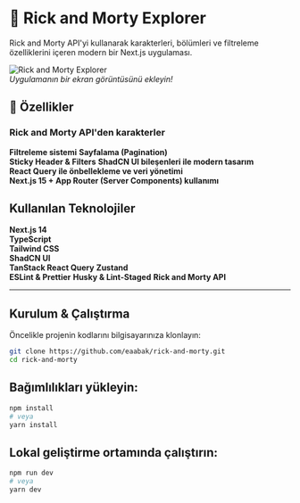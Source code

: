 # 🚀 Rick and Morty Explorer

Rick and Morty API'yi kullanarak karakterleri, bölümleri ve filtreleme özelliklerini içeren modern bir Next.js uygulaması.

![Rick and Morty Explorer](https://via.placeholder.com/1200x600)  
*Uygulamanın bir ekran görüntüsünü ekleyin!*

## 📌 Özellikler

### Rick and Morty API'den karakterler 
 **Filtreleme sistemi**
 **Sayfalama (Pagination)**  
 **Sticky Header & Filters** 
 **ShadCN UI bileşenleri ile modern tasarım**  
 **React Query ile önbellekleme ve veri yönetimi**  
 **Next.js 15 + App Router (Server Components) kullanımı**  


## Kullanılan Teknolojiler

 **Next.js 14**      
 **TypeScript**      
 **Tailwind CSS**   
 **ShadCN UI**      
 **TanStack React Query** 
 **Zustand**        
 **ESLint & Prettier** 
 **Husky & Lint-Staged**
 **Rick and Morty API** 

---

## Kurulum & Çalıştırma

Öncelikle projenin kodlarını bilgisayarınıza klonlayın:

```sh
git clone https://github.com/eaabak/rick-and-morty.git
cd rick-and-morty
```
## Bağımlılıkları yükleyin:
```sh
npm install
# veya
yarn install
```
## Lokal geliştirme ortamında çalıştırın:

```sh
npm run dev
# veya
yarn dev
```
